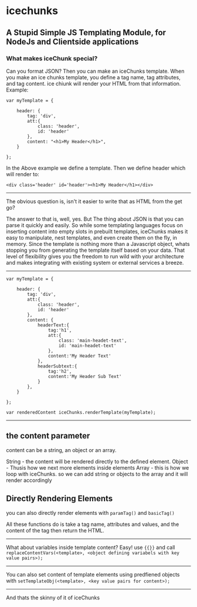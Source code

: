 # icechunks
## A Stupid Simple JS Templating Module, for NodeJs and Clientside applications

### What makes iceChunk special?

Can you format JSON?  Then you can make an iceChunks template.  When you make an ice chunks template,  you define a tag name, tag attributes, and tag content.  ice chiunk will render your HTML from that information.
Example:
```
var myTemplate = {

    header: {
        tag: 'div',
        att:{
            class: 'header',
            id: 'header'
        },
        content: "<h1>My Header</h1>",
    }

};
```
In the Above example we define a template.  Then we define header which will render to:
```
<div class='header' id='header'><h1>My Header</h1></div>
```
---------------------------------------------------------------------------------------------------------

The obvious question is, isn't it easier to write that as HTML from the get go?

The answer to that is, well, yes.  But The thing about JSON is that you can parse it quickly and easily.
So while some templating languages focus on inserting content into empty slots in prebuilt templates,  iceChunks makes it easy to manipulate, nest templates, and even create them on the fly, in memory.  Since the template is nothing more than a Javascript object, whats stopping you from generating the template itself based on your data.
That level of flexibility gives you the freedom to run wild with your architecture and makes integrating with existing system or external services a breeze.

---------------------------------------------------------------------------------------------------------

```
var myTemplate = {

    header: {
        tag: 'div',
        att:{
            class: 'header',
            id: 'header'
        },
        content: {
            headerText:{
                tag:'h1',
                att:{
                    class: 'main-headet-text',
                    id: 'main-headet-text'
                },
                content:'My Header Text'
            },
            headerSubtext:{
                tag:'h2',
                content:'My Header Sub Text'
            }
        },
    }

};

var renderedContent iceChunks.renderTemplate(myTemplate);

```
---------------------------------------------------------------------------------------------------------


## the content parameter

content can be a string, an object or an array.

String - the content will be rendered directly to the defined element.
Object - Thusis how we next more elements inside elements
Array - this is how we loop with iceChunks. so we can add string or objects to the array and it will render accordingly


## Directly Rendering Elements

you can also directly render elements with ``paramTag()`` and ```basicTag()```

All these functions do is take a tag name, attributes and values, and the content of the tag then return the HTML.

---------------------------------------------------------------------------------------------------------

What about variables inside template content? Easy! use ```{{}}``` and call ```replaceContentVars(<template>, <object defining variabels with key value pairs>);```

---------------------------------------------------------------------------------------------------------

You can also set content of template elements using predfiened objects with ```setTemplateObj(<template>, <key value pairs for content>);```

---------------------------------------------------------------------------------------------------------

And thats the skinny of it of iceChunks